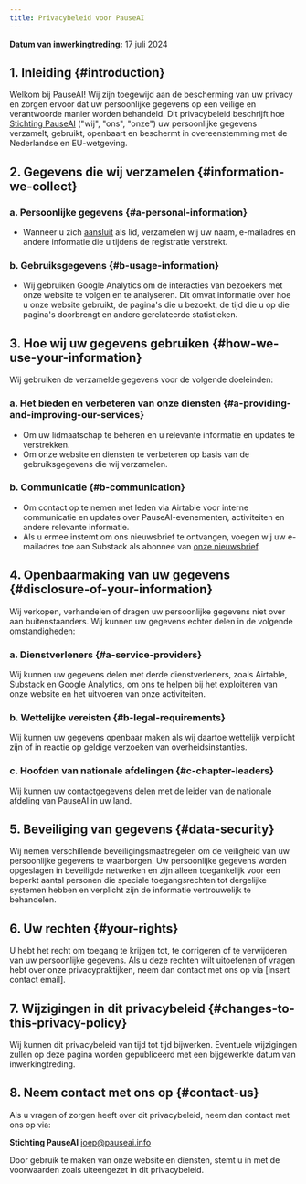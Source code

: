 ```yaml
---
title: Privacybeleid voor PauseAI
---
```

 <!-- end of frontmatter metadata, dashes above need to stay -->

**Datum van inwerkingtreding:** 17 juli 2024

## 1. Inleiding {#introduction}

Welkom bij PauseAI!
Wij zijn toegewijd aan de bescherming van uw privacy en zorgen ervoor dat uw persoonlijke gegevens op een veilige en verantwoorde manier worden behandeld.
Dit privacybeleid beschrijft hoe [Stichting PauseAI](/legal) ("wij", "ons", "onze") uw persoonlijke gegevens verzamelt, gebruikt, openbaart en beschermt in overeenstemming met de Nederlandse en EU-wetgeving.

## 2. Gegevens die wij verzamelen {#information-we-collect}

### a. Persoonlijke gegevens {#a-personal-information}
- Wanneer u zich [aansluit](/join) als lid, verzamelen wij uw naam, e-mailadres en andere informatie die u tijdens de registratie verstrekt.

### b. Gebruiksgegevens {#b-usage-information}
- Wij gebruiken Google Analytics om de interacties van bezoekers met onze website te volgen en te analyseren. Dit omvat informatie over hoe u onze website gebruikt, de pagina's die u bezoekt, de tijd die u op die pagina's doorbrengt en andere gerelateerde statistieken.

## 3. Hoe wij uw gegevens gebruiken {#how-we-use-your-information}

Wij gebruiken de verzamelde gegevens voor de volgende doeleinden:

### a. Het bieden en verbeteren van onze diensten {#a-providing-and-improving-our-services}
- Om uw lidmaatschap te beheren en u relevante informatie en updates te verstrekken.
- Om onze website en diensten te verbeteren op basis van de gebruiksgegevens die wij verzamelen.

### b. Communicatie {#b-communication}
- Om contact op te nemen met leden via Airtable voor interne communicatie en updates over PauseAI-evenementen, activiteiten en andere relevante informatie.
- Als u ermee instemt om ons nieuwsbrief te ontvangen, voegen wij uw e-mailadres toe aan Substack als abonnee van [onze nieuwsbrief](https://pauseai.substack.com/).

## 4. Openbaarmaking van uw gegevens {#disclosure-of-your-information}

Wij verkopen, verhandelen of dragen uw persoonlijke gegevens niet over aan buitenstaanders. Wij kunnen uw gegevens echter delen in de volgende omstandigheden:

### a. Dienstverleners {#a-service-providers}
Wij kunnen uw gegevens delen met derde dienstverleners, zoals Airtable, Substack en Google Analytics, om ons te helpen bij het exploiteren van onze website en het uitvoeren van onze activiteiten.

### b. Wettelijke vereisten {#b-legal-requirements}
Wij kunnen uw gegevens openbaar maken als wij daartoe wettelijk verplicht zijn of in reactie op geldige verzoeken van overheidsinstanties.

### c. Hoofden van nationale afdelingen {#c-chapter-leaders}
Wij kunnen uw contactgegevens delen met de leider van de nationale afdeling van PauseAI in uw land.

## 5. Beveiliging van gegevens {#data-security}

Wij nemen verschillende beveiligingsmaatregelen om de veiligheid van uw persoonlijke gegevens te waarborgen. Uw persoonlijke gegevens worden opgeslagen in beveiligde netwerken en zijn alleen toegankelijk voor een beperkt aantal personen die speciale toegangsrechten tot dergelijke systemen hebben en verplicht zijn de informatie vertrouwelijk te behandelen.

## 6. Uw rechten {#your-rights}

U hebt het recht om toegang te krijgen tot, te corrigeren of te verwijderen van uw persoonlijke gegevens. Als u deze rechten wilt uitoefenen of vragen hebt over onze privacypraktijken, neem dan contact met ons op via [insert contact email].

## 7. Wijzigingen in dit privacybeleid {#changes-to-this-privacy-policy}

Wij kunnen dit privacybeleid van tijd tot tijd bijwerken. Eventuele wijzigingen zullen op deze pagina worden gepubliceerd met een bijgewerkte datum van inwerkingtreding.

## 8. Neem contact met ons op {#contact-us}

Als u vragen of zorgen heeft over dit privacybeleid, neem dan contact met ons op via:

**Stichting PauseAI**
[joep@pauseai.info](mailto:joep@pauseai.info)

Door gebruik te maken van onze website en diensten, stemt u in met de voorwaarden zoals uiteengezet in dit privacybeleid.